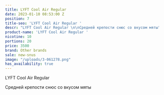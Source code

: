 ```yaml
---
title: LYFT Cool Air Regular
date: 2023-01-10 08:53:00 Z
position: 7
title-seo: 'LYFT Cool Air Regular '
descr: "LYFT Cool Air Regular \n\nСредней крепости снюс со вкусом мяты"
product-name: 'LYFT Cool Air Regular '
nicotine: 10
portions: 20
price: 3500
brand: Other brands
sale: new-snus
image: "/uploads/3-061278.png"
has_availability: true
---
```


LYFT Cool Air Regular 

Средней крепости снюс со вкусом мяты